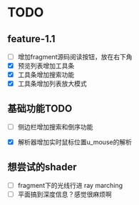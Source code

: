 # TODO

## feature-1.1

- [ ] 增加fragment源码阅读按钮，放在右下角
- [x] 预览列表增加工具条
- [x] 工具条增加搜索功能
- [x] 工具条增加列表放大模式

## 基础功能TODO

- [ ] 侧边栏增加搜索和倒序功能
- [x] 解析器增加实时鼠标位置u_mouse的解析


## 想尝试的shader

- [ ] fragment下的光线行进 ray marching
- [ ] 平面搞到深度信息？感觉很麻烦啊

